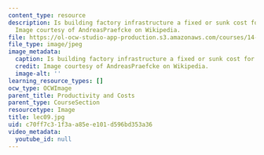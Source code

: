 ```yaml
---
content_type: resource
description: Is building factory infrastructure a fixed or sunk cost for a producer?
  Image courtesy of AndreasPraefcke on Wikipedia.
file: https://ol-ocw-studio-app-production.s3.amazonaws.com/courses/14-01sc-principles-of-microeconomics-fall-2011/c70ff7c31f3aa85ee101d596bd353a36_lec09.jpg
file_type: image/jpeg
image_metadata:
  caption: Is building factory infrastructure a fixed or sunk cost for a producer?
  credit: Image courtesy of AndreasPraefcke on Wikipedia.
  image-alt: ''
learning_resource_types: []
ocw_type: OCWImage
parent_title: Productivity and Costs
parent_type: CourseSection
resourcetype: Image
title: lec09.jpg
uid: c70ff7c3-1f3a-a85e-e101-d596bd353a36
video_metadata:
  youtube_id: null
---
```


